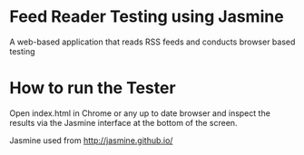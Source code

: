 # Feed Reader Testing using Jasmine

A web-based application that reads RSS feeds and conducts browser based testing

# How to run the Tester

Open index.html in Chrome or any up to date browser and inspect the results via the Jasmine interface at the bottom of the screen.

Jasmine used from http://jasmine.github.io/
